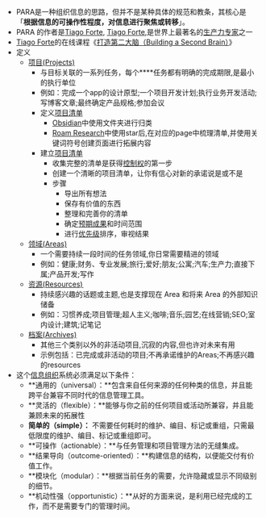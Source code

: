 - PARA是一种组织信息的思路，但并不是某种具体的规范和教条，其核心是「**根据信息的可操作性程度，对信息进行聚焦或转移**」。
- PARA 的作者是[Tiago Forte](<Tiago Forte.md>), [Tiago Forte](https://fortelabs.co/about-forte-labs),是世界上最著名的[生产力专家](<生产力专家.md>)之一
- [Tiago Forte](<Tiago Forte.md>)的在线课程《[打造第二大脑（Building a Second Brain）](https://www.buildingasecondbrain.com/)》
- 定义
    - [项目(Projects)](<项目(Projects).md>)
        - 与目标关联的一系列任务，每个****任务都有明确的完成期限,是最小的执行单位
        - 例如：完成一个app的设计原型;一个项目开发计划;执行业务开发活动;写博客文章;最终确定产品规格;参加会议
        - 定义[项目清单](<项目清单.md>)
            - [Obsidian](<Obsidian.md>)中使用文件夹进行归类
            - [Roam Research](<Roam Research.md>)中使用star后,在对应的page中梳理清单,并使用关键词符号创建页面进行拓展内容
        - 建立[项目清单](<项目清单.md>)
            - 收集完整的清单是获得[控制权](<控制权.md>)的第一步
            - 创建一个清晰的项目清单，让你有信心对新的承诺说是或不是
            - 步骤
                - 导出所有想法
                - 保存有价值的东西
                - 整理和完善你的清单
                - 确定[预期成果](<预期成果.md>)和时间范围
                - 进行[优先级](<优先级.md>)排序，审视结果
    - [领域(Areas)](<领域(Areas).md>)
        - 一个需要持续一段时间的任务领域,你日常需要精进的领域
        - 例如：健康;财务、专业发展;旅行;爱好;朋友;公寓;汽车;生产力;直接下属;产品开发;写作
    - [资源(Resources) ](<资源(Resources) .md>)
        - 持续感兴趣的话题或主题,也是支撑现在 Area 和将来 Area 的外部知识储备
        - 例如：习惯养成;项目管理;超人主义;咖啡;音乐;园艺;在线营销;SEO;室内设计;建筑;记笔记
    - [档案(Archives)](<档案(Archives).md>)
        - 其他三个类别以外的非活动项目,沉寂的内容,但也许对未来有用
        - 示例包括：已完成或非活动的项目;不再承诺维护的Areas;不再感兴趣的resources
- 这个[信息组织](<信息组织.md>)系统必须满足以下条件：
    - **通用的（universal）：**包含来自任何来源的任何种类的信息，并且能跨平台兼容不同时代的信息管理工具。
    - **灵活的（flexible）：**能够与你之前的任何项目或活动所兼容，并且能兼顾未来的拓展性
    - **简单的（simple）：** 不需要任何耗时的维护、编目、标记或重组，只需最低限度的维护、编目、标记或重组即可。
    - **可操作（actionable）：**与任务管理和项目管理方法的无缝集成。
    - **结果导向（outcome-oriented）：**构建信息的结构，以便能交付有价值工作。
    - **模块化（modular）：**根据当前任务的需要，允许隐藏或显示不同级别的细节。
    - **机动性强（opportunistic）：**从好的方面来说，是利用已经完成的工作，而不是需要专门的管理时间。
